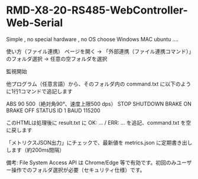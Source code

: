 # RMD-X8-20-RS485-WebController-Web-Serial
Simple , no special hardware , no OS choose Windows MAC ubuntu ....

使い方（ファイル連携）
ページを開く → 「外部連携（ファイル連携コマンド）」のフォルダ選択 → 任意の空フォルダを選択

監視開始

他プログラム（任意言語）から、そのフォルダ内の command.txt に以下のように1行1コマンドで追記します

ABS 90 500（絶対角90°、速度上限500 dps）
STOP
SHUTDOWN
BRAKE ON
BRAKE OFF
STATUS
ID 1
BAUD 115200

このHTMLは処理後に result.txt に OK: ... / ERR: ... を追記、command.txt を空に戻します

「メトリクスJSON出力」にチェックで、最新値を metrics.json に定期書き出しします（約200ms間隔）

備考: File System Access API は Chrome/Edge 等で有効です。初回のみユーザー操作でのフォルダ選択が必要（セキュリティ仕様）です。
